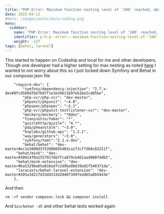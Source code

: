 ```yaml
---
title: "PHP Error: Maximum function nesting level of '100' reached, aborting Behat"
date: 2015-03-13
#hero: /images/posts/hero-coding.png
menu:
  sidebar:
    name: "PHP Error: Maximum function nesting level of '100' reached, aborting Behat"
    identifier: p-h-p--error:--maximum-function-nesting-level-of-'100'-reached,-aborting--behat
    weight: -137
tags: [behat, laravel]
---
```


This started to happen on Codeship and local for me and other developers. Though one developer had a higher setting for max nesting as noted [here](http://stackoverflow.com/questions/17488505/php-error-maximum-function-nesting-level-of-100-reached-aborting) I wanted to not worry about this so I just locked down Symfony and Behat in our composer.json file

~~~
	"require-dev": {
        "symfony/dependency-injection": "2.7.x-dev#9fcd589dfb67697f1e3e34611b97eb1be2cd85be",
        "php-vcr/php-vcr": "dev-master",
        "phpunit/phpunit": "~4.0",
        "phpspec/phpspec": "~2.1",
        "php-vcr/phpunit-testlistener-vcr": "dev-master",
        "mockery/mockery": "*@dev",
        "fzaninotto/faker": "*",
        "guzzlehttp/guzzle": "4.*",
        "pda/pheanstalk": "~3.0",
        "knplabs/github-api": "1.2.1",
        "way/generators": "~3.0",
        "symfony/Yaml":"2.1.x-dev",
        "behat/behat": "dev-master#ec1e3890d3753908695483ca1f3cf7304c02251f",
	 "behat/mink": "dev-master#30014f0a15579176b7fca879cb461aad900f4db5",
	 "behat/mink-extension": "dev-master#ba5329be65a816adfc2d9ba9b639a92f548371da",
	 "laracasts/behat-laravel-extension": "dev-master#205a3d217d33d4315d20d0f3497edd65a8b5443e"
	},
~~~

And then 

~~~
rm -rf vendor composer.lock && composer install
~~~

And `bin/behat -dl` and other behat tests worked again